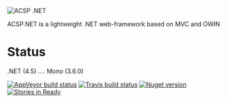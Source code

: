![ACSP .NET](https://raw.github.com/i4004/AcspNet/master/Images/Icon128x128.png)

ACSP.NET is a lightweight .NET web-framework based on MVC and OWIN

Status
===
 .NET (4.5) .... Mono (3.6.0)

[![AppVeyor build status](https://ci.appveyor.com/api/projects/status/89hirbi3bn5ajkvj)](https://ci.appveyor.com/project/i4004/acspnet) [![Travis build status](https://travis-ci.org/i4004/AcspNet.png?branch=master)](https://travis-ci.org/i4004/AcspNet)
[![Nuget version](http://img.shields.io/badge/nuget-v5.0-blue.png)](https://www.nuget.org/packages/AcspNet/)
[![Stories in Ready](https://badge.waffle.io/i4004/acspnet.png?label=ready&title=Ready)](https://waffle.io/i4004/acspnet)
